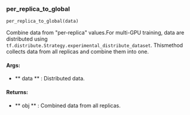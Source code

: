 

### per_replica_to_global
```python
per_replica_to_global(data)
```
Combine data from "per-replica" values.For multi-GPU training, data are distributed using `tf.distribute.Strategy.experimental_distribute_dataset`. Thismethod collects data from all replicas and combine them into one.

#### Args:

* ** data ** :  Distributed data.

#### Returns:

* ** obj ** :  Combined data from all replicas.
